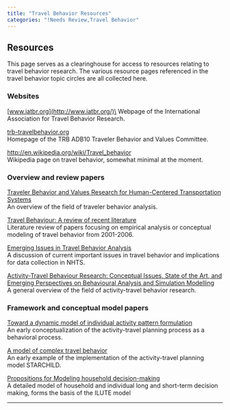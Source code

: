 ```yaml
---
title: "Travel Behavior Resources"
categories: "!Needs Review,Travel Behavior"
---
```


Resources
---------

This page serves as a clearinghouse for access to resources relating to travel behavior research. The various resource pages referenced in the travel behavior topic circles are all collected here.

### Websites

[www.iatbr.org](http://www.iatbr.org/)\
Webpage of the International Association for Travel Behavior Research.

[trb-travelbehavior.org](http://trb-travelbehavior.org/)\
Homepage of the TRB ADB10 Traveler Behavior and Values Committee.

[<http://en.wikipedia.org/wiki/Travel_behavior>](http://en.wikipedia.org/wiki/Travel_behavior)\
Wikipedia page on travel behavior, somewhat minimal at the moment.

### Overview and review papers

[Traveler Behavior and Values Research for Human-Centered Transportation Systems](Traveler_Behavior_and_Values_Research_for_Human-Centered_Transportation_Systems)\
An overview of the field of traveler behavior analysis.

[Travel Behaviour: A review of recent literature](Travel_Behaviour:_A_review_of_recent_literature)\
Literature review of papers focusing on empirical analysis or conceptual modeling of travel behavior from 2001-2006.

[Emerging Issues in Travel Behavior Analysis](Emerging_Issues_in_Travel_Behavior_Analysis)\
A discussion of current important issues in travel behavior and implications for data collection in NHTS.

[Activity-Travel Behaviour Research: Conceptual Issues, State of the Art, and Emerging Perspectives on Behavioural Analysis and Simulation Modelling](Activity-Travel_Behaviour_Research:_Conceptual_Issues,_State_of_the_Art,_and_Emerging_Perspectives_on_Behavioural_Analysis_and_Simulation_Modelling)\
A general overview of the field of activity-travel behavior research.

### Framework and conceptual model papers

[Toward a dynamic model of individual activity pattern formulation](Toward_a_dynamic_model_of_individual_activity_pattern_formulation)\
An early conceptualization of the activity-travel planning process as a behavioral process.

[A model of complex travel behavior](A_model_of_complex_travel_behavior)\
An early example of the implementation of the activity-travel planning model STARCHILD.

[‎Propositions for Modeling household decision-making](‎Propositions_for_Modeling_household_decision-making)\
A detailed model of household and individual long and short-term decision making, forms the basis of the ILUTE model

------------------------------------------------------------------------

